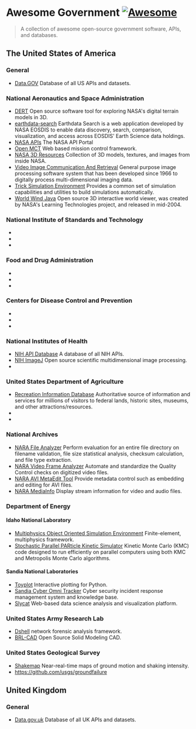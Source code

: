 # Awesome Government [![Awesome](https://cdn.rawgit.com/sindresorhus/awesome/d7305f38d29fed78fa85652e3a63e154dd8e8829/media/badge.svg)](https://github.com/rogersachan/awesome-government)

> A collection of awesome open-source government software, APIs, and databases.

## The United States of America

### General

* [Data.GOV](https://www.data.gov/) Database of all US APIs and datasets.

### National Aeronautics and Space Administration

* [DERT](https://github.com/nasa/DERT) Open source software tool for exploring NASA's digital terrain models in 3D.
* [earthdata-search](https://github.com/nasa/earthdata-search) Earthdata Search is a web application developed by NASA EOSDIS to enable data discovery, search, comparison, visualization, and access across EOSDIS' Earth Science data holdings.
* [NASA APIs](https://api.nasa.gov/index.html#getting-started) The NASA API Portal
* [Open MCT](https://github.com/nasa/openmct) Web based mission control framework.
* [NASA 3D Resources](https://github.com/nasa/NASA-3D-Resources) Collection of 3D models, textures, and images from inside NASA.
* [Video Image Communication And Retrieval](https://github.com/nasa/VICAR) General purpose image processing software system that has been developed since 1966 to digitally process multi-dimensional imaging data.
* [Trick Simulation Environment](https://github.com/nasa/trick) Provides a common set of simulation capabilities and utilities to build simulations automatically.
* [World Wind Java](https://github.com/NASAWorldWind/WorldWindJava) Open source 3D interactive world viewer, was created by NASA's Learning Technologies project, and released in mid-2004.

### National Institute of Standards and Technology

* 
* 
* 

### Food and Drug Administration

* 
* 
* 

### Centers for Disease Control and Prevention

* 
* 
* 

### National Institutes of Health

* [NIH API Database](https://wwwcf.nlm.nih.gov/nlm_eresources/eresources/search_database.cfm) A database of all NIH APIs.
* [NIH ImageJ](https://github.com/imagej/imagej) Open source scientific multidimensional image processing.
* 

### United States Department of Agriculture

* [Recreation Information Database](https://github.com/USDA/RIDB) Authoritative source of information and services for millions of visitors to federal lands, historic sites, museums, and other attractions/resources.
* 
* 

### National Archives

* [NARA File Analyzer](https://github.com/usnationalarchives/File-Analyzer) Perform evaluation for an entire file directory on filename validation, file size statistical analysis, checksum calculation, and file type extraction.
* [NARA Video Frame Analyzer](https://github.com/usnationalarchives/Video-Frame-Analyzer) Automate and standardize the Quality Control checks on digitized video files.
* [NARA AVI MetaEdit Tool](https://github.com/usnationalarchives/AVI-MetaEdit) Provide metadata control such as embedding and editing for AVI files.
* [NARA MediaInfo](https://github.com/usnationalarchives/MediaInfo) Display stream information for video and audio files.

### Department of Energy

#### Idaho National Laboratory

* [Multiphysics Object Oriented Simulation Environment](https://github.com/idaholab/moose) Finite-element, multiphysics framework.
* [Stochastic Parallel PARticle Kinetic Simulator](https://github.com/idaholab/SPPARKS) Kinetic Monte Carlo (KMC) code designed to run efficiently on parallel computers using both KMC and Metropolis Monte Carlo algorithms.

#### Sandia National Laboratories

* [Toyplot](https://github.com/sandialabs/toyplot) Interactive plotting for Python.
* [Sandia Cyber Omni Tracker](https://github.com/sandialabs/scot) Cyber security incident response management system and knowledge base. 
* [Slycat](https://github.com/sandialabs/slycat) Web-based data science analysis and visualization platform.

### United States Army Research Lab

* [Dshell](https://github.com/USArmyResearchLab/Dshell) network forensic analysis framework.
* [BRL-CAD](https://sourceforge.net/projects/brlcad/?source=navbar) Open Source Solid Modeling CAD.

### United States Geological Survey

* [Shakemap](https://github.com/usgs/shakemap) Near-real-time maps of ground motion and shaking intensity.
* https://github.com/usgs/groundfailure

## United Kingdom

### General

* [Data.gov.uk](https://data.gov.uk/) Database of all UK APIs and datasets.
